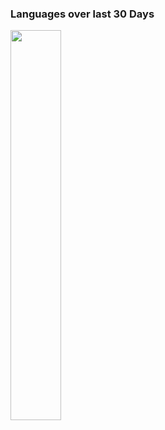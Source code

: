 ### Languages over last 30 Days
<img src="https://wakatime.com/share/@threesquared/b25d6214-a89e-4358-97ea-cc0f614b7265.svg" width="40%">
